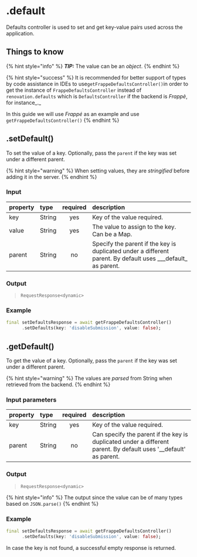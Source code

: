 # .default

Defaults controller is used to set and get key-value pairs used across the application.

## Things to know

{% hint style="info" %}
_**TIP:**_ The value can be an _object_.
{% endhint %}

{% hint style="success" %}
It is recommended for better support of types by code assistance in IDEs to use`getFrappeDefaultsController()`in order to get the instance of `FrappeDefaultsController` instead of `renovation.defaults` which is `DefaultsController` if the backend is _Frappè_, for instance_._

In this guide we will use _Frappé_ as an example and use `getFrappeDefaultsController()`
{% endhint %}

## .setDefault\(\)

To set the value of a key. Optionally, pass the `parent` if the key was set under a different parent.

{% hint style="warning" %}
When setting values, they are _stringified_ before adding it in the server.
{% endhint %}

### Input

| property | type | required | description |
| :--- | :--- | :---: | :--- |
| key | String | yes | Key of the value required. |
| value | String | yes | The value to assign to the key. Can be a Map. |
| parent | String | no | Specify the parent if the key is duplicated under a different parent. By default uses _\_\_default\_ as parent. |

### Output

> `RequestResponse<dynamic>`

### Example

```dart
final setDefaultsResponse = await getFrappeDefaultsController()
      .setDefaults(key: 'disableSubmission', value: false);
```

## .getDefault\(\)

To get the value of a key. Optionally, pass the `parent` if the key was set under a different parent.

{% hint style="warning" %}
The values are _parsed_ from String when retrieved from the backend.
{% endhint %}

### Input parameters

| property | type | required | description |
| :--- | :--- | :---: | :--- |
| key | String | yes | Key of the value required. |
| parent | String | no | Can specify the parent if the key is duplicated under a different parent. By default uses '\_\_default' as parent. |

### Output

> `RequestResponse<dynamic>`

{% hint style="info" %}
The output since the value can be of many types based on `JSON.parse()`
{% endhint %}

### Example

```dart
final setDefaultsResponse = await getFrappeDefaultsController()
      .setDefaults(key: 'disableSubmission', value: false);
```

In case the key is not found, a successful empty response is returned.

